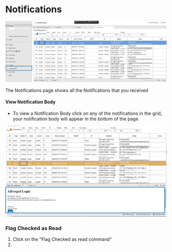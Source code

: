 # Notifications

![](/assets/image%20%284%29.png)

The Notifications page shows all the Notifications that you received

#### View Notification Body

* To view a Notification Body click on any of the notifications in the grid, your notification body will appear in the bottom of the page

![](/assets/image%20%2836%29.png)

### Flag Checked as Read

1. Click on the "Flag Checked as read command"
2. 
